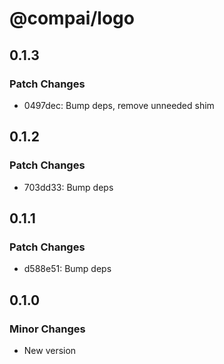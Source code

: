 # @compai/logo

## 0.1.3

### Patch Changes

- 0497dec: Bump deps, remove unneeded shim

## 0.1.2

### Patch Changes

- 703dd33: Bump deps

## 0.1.1

### Patch Changes

- d588e51: Bump deps

## 0.1.0

### Minor Changes

- New version
